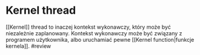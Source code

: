 # Kernel thread
[[Kernel]] thread to inaczej kontekst wykonawczy, który może być niezależnie zaplanowany. Kontekst wykonawczy może być związany z programem użytkownika, albo uruchamiać pewne [[Kernel function|funkcje kernela]]. #review